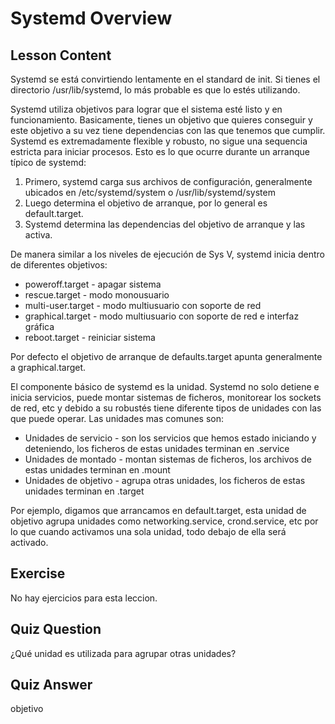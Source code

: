 # Systemd Overview

## Lesson Content

Systemd se está convirtiendo lentamente en el standard de init. Si tienes el directorio /usr/lib/systemd, lo más probable es que lo estés utilizando.

Systemd utiliza objetivos para lograr que el sistema esté listo y en funcionamiento. Basicamente, tienes un objetivo que quieres conseguir y este objetivo a su vez tiene dependencias con las que tenemos que cumplir. Systemd es extremadamente flexible y robusto, no sigue una sequencia estricta para iniciar procesos. Esto es lo que ocurre durante un arranque típico de systemd:

<ol>
<li>Primero, systemd carga sus archivos de configuración, generalmente ubicados en /etc/systemd/system o /usr/lib/systemd/system</li>
<li>Luego determina el objetivo de arranque, por lo general es default.target.</li>
<li>Systemd determina las dependencias del objetivo de arranque y las activa.</l>
</ol>

De manera similar a los niveles de ejecución de Sys V, systemd inicia dentro de diferentes objetivos:

<ul>
<li>poweroff.target - apagar sistema</li>
<li>rescue.target - modo monousuario</li>
<li>multi-user.target - modo multiusuario con soporte de red</li>
<li>graphical.target - modo multiusuario con soporte de red e interfaz gráfica</li>
<li>reboot.target - reiniciar sistema</li>
</ul>

Por defecto el objetivo de arranque de defaults.target apunta generalmente a graphical.target.

El componente básico de systemd es la unidad. Systemd no solo detiene e inicia servicios, puede montar sistemas de ficheros, monitorear los sockets de red, etc y debido a su robustés tiene diferente tipos de unidades con las que puede operar. Las unidades mas comunes son:

<ul>
<li>Unidades de servicio - son los servicios que hemos estado iniciando y deteniendo, los ficheros de estas unidades terminan en .service</li>
<li>Unidades de montado - montan sistemas de ficheros, los archivos de estas unidades terminan en .mount</li> 
<li>Unidades de objetivo - agrupa otras unidades, los ficheros de estas unidades terminan en .target</li>
</ul>

Por ejemplo, digamos que arrancamos en default.target, esta unidad de objetivo agrupa unidades como networking.service, crond.service, etc por lo que cuando activamos una sola unidad, todo debajo de ella será activado. 

## Exercise

No hay ejercicios para esta leccion.

## Quiz Question

¿Qué unidad es utilizada para agrupar otras unidades?

## Quiz Answer

objetivo
